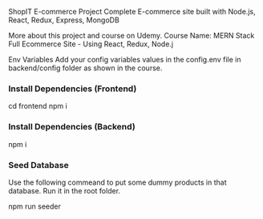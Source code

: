 ShopIT E-commerce Project
Complete E-commerce site built with Node.js, React, Redux, Express, MongoDB

More about this project and course on Udemy. Course Name: MERN Stack Full Ecommerce Site - Using React, Redux, Node.j

Env Variables
Add your config variables values in the config.env file in backend/config folder as shown in the course.


### Install Dependencies (Frontend)

cd frontend
npm i 


### Install Dependencies (Backend)

npm i


### Seed Database

Use the following commeand to put some dummy products in that database. 
Run it in the root folder.

npm run seeder